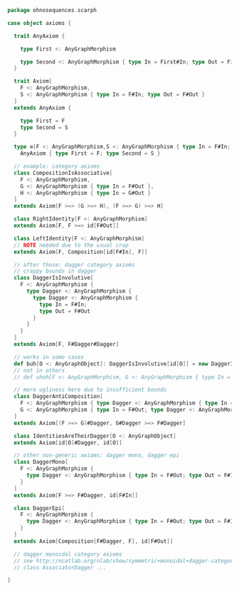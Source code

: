 
```scala
package ohnosequences.scarph

case object axioms {

  trait AnyAxiom {

    type First <: AnyGraphMorphism

    type Second <: AnyGraphMorphism { type In = First#In; type Out = First#Out }
  }

  trait Axiom[
    F <: AnyGraphMorphism,
    S <: AnyGraphMorphism { type In = F#In; type Out = F#Out }
  ]
  extends AnyAxiom {

    type First = F
    type Second = S
  }

  type ≅[F <: AnyGraphMorphism,S <: AnyGraphMorphism { type In = F#In; type Out = F#Out }] =
    AnyAxiom { type First = F; type Second = S }

  // example: category axioms
  class CompositionIsAssociative[
    F <: AnyGraphMorphism,
    G <: AnyGraphMorphism { type In = F#Out },
    H <: AnyGraphMorphism { type In = G#Out }
  ]
  extends Axiom[F >=> (G >=> H), (F >=> G) >=> H]

  class RightIdentity[F <: AnyGraphMorphism]
  extends Axiom[F, F >=> id[F#Out]]

  class LeftIdentity[F <: AnyGraphMorphism]
  // NOTE needed due to the usual crap
  extends Axiom[F, Composition[id[F#In], F]]

  // after those: dagger category axioms
  // crappy bounds in dagger
  class DaggerIsInvolutive[
    F <: AnyGraphMorphism {
      type Dagger <: AnyGraphMorphism {
        type Dagger <: AnyGraphMorphism {
          type In = F#In;
          type Out = F#Out
        }
      }
    }
  ]
  extends Axiom[F, F#Dagger#Dagger]

  // works in some cases
  def buh[O <: AnyGraphObject]: DaggerIsInvolutive[id[O]] = new DaggerIsInvolutive[id[O]]
  // not in others
  // def uhoh[F <: AnyGraphMorphism, G <: AnyGraphMorphism { type In = F#Out}]: DaggerIsInvolutive[F >=> G] = ???

  // more ugliness here due to insufficient bounds
  class DaggerAntiComposition[
    F <: AnyGraphMorphism { type Dagger <: AnyGraphMorphism { type In = F#Out; type Out = F#In }},
    G <: AnyGraphMorphism { type In = F#Out; type Dagger <: AnyGraphMorphism { type In = G#Out; type Out = G#In } }
  ]
  extends Axiom[(F >=> G)#Dagger, G#Dagger >=> F#Dagger]

  class IdentitiesAreTheirDagger[O <: AnyGraphObject]
  extends Axiom[id[O]#Dagger, id[O]]

  // other non-generic axioms: dagger mono, dagger epi
  class DaggerMono[
    F <: AnyGraphMorphism {
      type Dagger <: AnyGraphMorphism { type In = F#Out; type Out = F#In}
    }
  ]
  extends Axiom[F >=> F#Dagger, id[F#In]]

  class DaggerEpi[
    F <: AnyGraphMorphism {
      type Dagger <: AnyGraphMorphism { type In = F#Out; type Out = F#In}
    }
  ]
  extends Axiom[Composition[F#Dagger, F], id[F#Out]]

  // dagger monoidal category axioms
  // see http://ncatlab.org/nlab/show/symmetric+monoidal+dagger-category
  // class AssociatorDagger ...

}

```




[main/scala/ohnosequences/scarph/axioms.scala]: axioms.scala.md
[main/scala/ohnosequences/scarph/tensor.scala]: tensor.scala.md
[main/scala/ohnosequences/scarph/predicates.scala]: predicates.scala.md
[main/scala/ohnosequences/scarph/impl/biproducts.scala]: impl/biproducts.scala.md
[main/scala/ohnosequences/scarph/impl/tensors.scala]: impl/tensors.scala.md
[main/scala/ohnosequences/scarph/impl/evals.scala]: impl/evals.scala.md
[main/scala/ohnosequences/scarph/impl/distributivity.scala]: impl/distributivity.scala.md
[main/scala/ohnosequences/scarph/impl/relations.scala]: impl/relations.scala.md
[main/scala/ohnosequences/scarph/impl/category.scala]: impl/category.scala.md
[main/scala/ohnosequences/scarph/rewrites.scala]: rewrites.scala.md
[main/scala/ohnosequences/scarph/package.scala]: package.scala.md
[main/scala/ohnosequences/scarph/arities.scala]: arities.scala.md
[main/scala/ohnosequences/scarph/objects.scala]: objects.scala.md
[main/scala/ohnosequences/scarph/writes.scala]: writes.scala.md
[main/scala/ohnosequences/scarph/biproduct.scala]: biproduct.scala.md
[main/scala/ohnosequences/scarph/schemas.scala]: schemas.scala.md
[main/scala/ohnosequences/scarph/morphisms.scala]: morphisms.scala.md
[main/scala/ohnosequences/scarph/syntax/package.scala]: syntax/package.scala.md
[main/scala/ohnosequences/scarph/syntax/objects.scala]: syntax/objects.scala.md
[main/scala/ohnosequences/scarph/syntax/writes.scala]: syntax/writes.scala.md
[main/scala/ohnosequences/scarph/syntax/morphisms.scala]: syntax/morphisms.scala.md
[main/scala/ohnosequences/scarph/isomorphisms.scala]: isomorphisms.scala.md
[test/scala/ohnosequences/scarph/TwitterQueries.scala]: ../../../../test/scala/ohnosequences/scarph/TwitterQueries.scala.md
[test/scala/ohnosequences/scarph/impl/dummy.scala]: ../../../../test/scala/ohnosequences/scarph/impl/dummy.scala.md
[test/scala/ohnosequences/scarph/impl/writes.scala]: ../../../../test/scala/ohnosequences/scarph/impl/writes.scala.md
[test/scala/ohnosequences/scarph/impl/dummyTest.scala]: ../../../../test/scala/ohnosequences/scarph/impl/dummyTest.scala.md
[test/scala/ohnosequences/scarph/TwitterSchema.scala]: ../../../../test/scala/ohnosequences/scarph/TwitterSchema.scala.md
[test/scala/ohnosequences/scarph/asserts.scala]: ../../../../test/scala/ohnosequences/scarph/asserts.scala.md
[test/scala/ohnosequences/scarph/SchemaCreation.scala]: ../../../../test/scala/ohnosequences/scarph/SchemaCreation.scala.md
[test/scala/ohnosequences/scarph/implicitSearch.scala]: ../../../../test/scala/ohnosequences/scarph/implicitSearch.scala.md